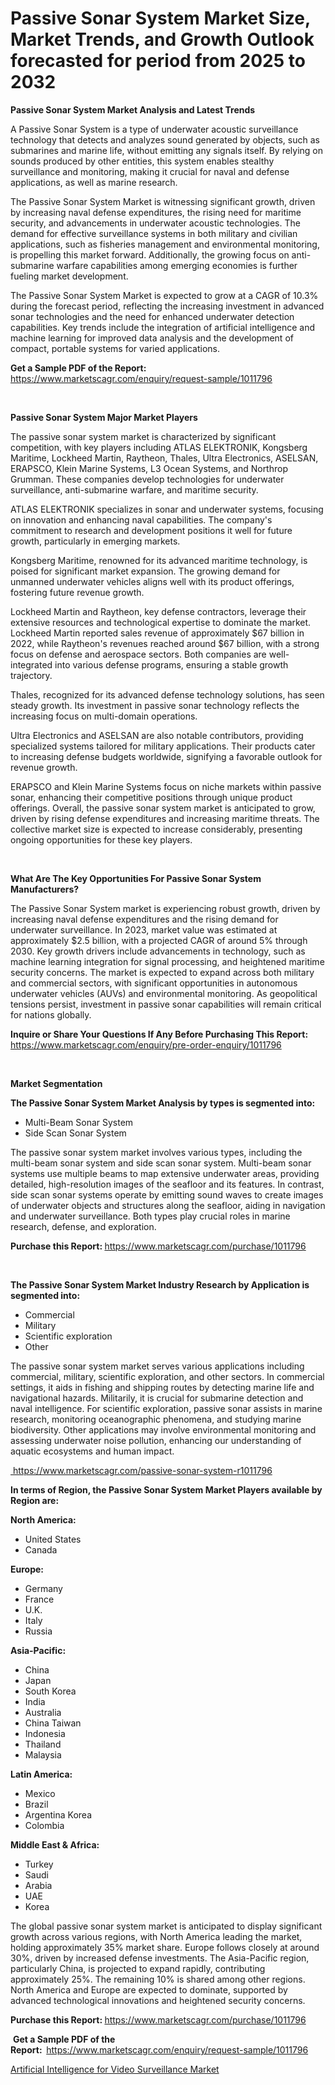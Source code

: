 <p><h1>Passive Sonar System Market Size, Market Trends, and Growth Outlook forecasted for period from 2025 to 2032</h1></p><p><strong>Passive Sonar System Market Analysis and Latest Trends</strong></p>
<p><p>A Passive Sonar System is a type of underwater acoustic surveillance technology that detects and analyzes sound generated by objects, such as submarines and marine life, without emitting any signals itself. By relying on sounds produced by other entities, this system enables stealthy surveillance and monitoring, making it crucial for naval and defense applications, as well as marine research.</p><p>The Passive Sonar System Market is witnessing significant growth, driven by increasing naval defense expenditures, the rising need for maritime security, and advancements in underwater acoustic technologies. The demand for effective surveillance systems in both military and civilian applications, such as fisheries management and environmental monitoring, is propelling this market forward. Additionally, the growing focus on anti-submarine warfare capabilities among emerging economies is further fueling market development. </p><p>The Passive Sonar System Market is expected to grow at a CAGR of 10.3% during the forecast period, reflecting the increasing investment in advanced sonar technologies and the need for enhanced underwater detection capabilities. Key trends include the integration of artificial intelligence and machine learning for improved data analysis and the development of compact, portable systems for varied applications.</p></p>
<p><strong>Get a Sample PDF of the Report:&nbsp;</strong> <a href="https://www.marketscagr.com/enquiry/request-sample/1011796?utm_campaign=2955&utm_medium=2&utm_source=Github&utm_content=ia&utm_term=07032025&utm_id=passive-sonar-system">https://www.marketscagr.com/enquiry/request-sample/1011796</a></p>
<p>&nbsp;</p>
<p><strong>Passive Sonar System Major Market Players</strong></p>
<p><p>The passive sonar system market is characterized by significant competition, with key players including ATLAS ELEKTRONIK, Kongsberg Maritime, Lockheed Martin, Raytheon, Thales, Ultra Electronics, ASELSAN, ERAPSCO, Klein Marine Systems, L3 Ocean Systems, and Northrop Grumman. These companies develop technologies for underwater surveillance, anti-submarine warfare, and maritime security.</p><p>ATLAS ELEKTRONIK specializes in sonar and underwater systems, focusing on innovation and enhancing naval capabilities. The company's commitment to research and development positions it well for future growth, particularly in emerging markets.</p><p>Kongsberg Maritime, renowned for its advanced maritime technology, is poised for significant market expansion. The growing demand for unmanned underwater vehicles aligns well with its product offerings, fostering future revenue growth. </p><p>Lockheed Martin and Raytheon, key defense contractors, leverage their extensive resources and technological expertise to dominate the market. Lockheed Martin reported sales revenue of approximately $67 billion in 2022, while Raytheon's revenues reached around $67 billion, with a strong focus on defense and aerospace sectors. Both companies are well-integrated into various defense programs, ensuring a stable growth trajectory.</p><p>Thales, recognized for its advanced defense technology solutions, has seen steady growth. Its investment in passive sonar technology reflects the increasing focus on multi-domain operations.</p><p>Ultra Electronics and ASELSAN are also notable contributors, providing specialized systems tailored for military applications. Their products cater to increasing defense budgets worldwide, signifying a favorable outlook for revenue growth.</p><p>ERAPSCO and Klein Marine Systems focus on niche markets within passive sonar, enhancing their competitive positions through unique product offerings. Overall, the passive sonar system market is anticipated to grow, driven by rising defense expenditures and increasing maritime threats. The collective market size is expected to increase considerably, presenting ongoing opportunities for these key players.</p></p>
<p>&nbsp;</p>
<p><strong>What Are The Key Opportunities For Passive Sonar System Manufacturers?</strong></p>
<p><p>The Passive Sonar System market is experiencing robust growth, driven by increasing naval defense expenditures and the rising demand for underwater surveillance. In 2023, market value was estimated at approximately $2.5 billion, with a projected CAGR of around 5% through 2030. Key growth drivers include advancements in technology, such as machine learning integration for signal processing, and heightened maritime security concerns. The market is expected to expand across both military and commercial sectors, with significant opportunities in autonomous underwater vehicles (AUVs) and environmental monitoring. As geopolitical tensions persist, investment in passive sonar capabilities will remain critical for nations globally.</p></p>
<p><strong>Inquire or Share Your Questions If Any Before Purchasing This Report:</strong> <a href="https://www.marketscagr.com/enquiry/pre-order-enquiry/1011796?utm_campaign=2955&utm_medium=2&utm_source=Github&utm_content=ia&utm_term=07032025&utm_id=passive-sonar-system">https://www.marketscagr.com/enquiry/pre-order-enquiry/1011796</a></p>
<p>&nbsp;</p>
<p><strong>Market Segmentation</strong></p>
<p><strong>The Passive Sonar System Market Analysis by types is segmented into:</strong></p>
<p><ul><li>Multi-Beam Sonar System</li><li>Side Scan Sonar System</li></ul></p>
<p><p>The passive sonar system market involves various types, including the multi-beam sonar system and side scan sonar system. Multi-beam sonar systems use multiple beams to map extensive underwater areas, providing detailed, high-resolution images of the seafloor and its features. In contrast, side scan sonar systems operate by emitting sound waves to create images of underwater objects and structures along the seafloor, aiding in navigation and underwater surveillance. Both types play crucial roles in marine research, defense, and exploration.</p></p>
<p><strong>Purchase this Report:&nbsp;</strong><a href="https://www.marketscagr.com/purchase/1011796?utm_campaign=2955&utm_medium=2&utm_source=Github&utm_content=ia&utm_term=07032025&utm_id=passive-sonar-system">https://www.marketscagr.com/purchase/1011796</a></p>
<p>&nbsp;</p>
<p><strong>The Passive Sonar System Market Industry Research by Application is segmented into:</strong></p>
<p><ul><li>Commercial</li><li>Military</li><li>Scientific exploration</li><li>Other</li></ul></p>
<p><p>The passive sonar system market serves various applications including commercial, military, scientific exploration, and other sectors. In commercial settings, it aids in fishing and shipping routes by detecting marine life and navigational hazards. Militarily, it is crucial for submarine detection and naval intelligence. For scientific exploration, passive sonar assists in marine research, monitoring oceanographic phenomena, and studying marine biodiversity. Other applications may involve environmental monitoring and assessing underwater noise pollution, enhancing our understanding of aquatic ecosystems and human impact.</p></p>
<p><a href="https://www.marketscagr.com/passive-sonar-system-r1011796?utm_campaign=2955&utm_medium=2&utm_source=Github&utm_content=ia&utm_term=07032025&utm_id=passive-sonar-system">&nbsp;https://www.marketscagr.com/passive-sonar-system-r1011796</a></p>
<p><strong>In terms of Region, the Passive Sonar System Market Players available by Region are:</strong></p>
<p>
    <p> <strong> North America: </strong>
        <ul>
            <li>United States</li>
            <li>Canada</li>
        </ul>
        </p> 
    <p> <strong> Europe: </strong>
        <ul>
            <li>Germany</li>
            <li>France</li>
            <li>U.K.</li>
            <li>Italy</li>
            <li>Russia</li>
        </ul>
        </p> 
    <p> <strong> Asia-Pacific: </strong>
        <ul>
            <li>China</li>
            <li>Japan</li>
            <li>South Korea</li>
            <li>India</li>
            <li>Australia</li>
            <li>China Taiwan</li>
            <li>Indonesia</li>
            <li>Thailand</li>
            <li>Malaysia</li>
        </ul>
        </p> 
    <p> <strong> Latin America: </strong>
        <ul>
            <li>Mexico</li>
            <li>Brazil</li>
            <li>Argentina Korea</li>
            <li>Colombia</li>
        </ul>
        </p> 
    <p> <strong> Middle East & Africa: </strong>
        <ul>
            <li>Turkey</li>
            <li>Saudi</li>
            <li>Arabia</li>
            <li>UAE</li>
            <li>Korea</li>
        </ul>
    </p>
    </p>
<p><p>The global passive sonar system market is anticipated to display significant growth across various regions, with North America leading the market, holding approximately 35% market share. Europe follows closely at around 30%, driven by increased defense investments. The Asia-Pacific region, particularly China, is projected to expand rapidly, contributing approximately 25%. The remaining 10% is shared among other regions. North America and Europe are expected to dominate, supported by advanced technological innovations and heightened security concerns.</p></p>
<p><strong>Purchase this Report: </strong><a href="https://www.marketscagr.com/purchase/1011796?utm_campaign=2955&utm_medium=2&utm_source=Github&utm_content=ia&utm_term=07032025&utm_id=passive-sonar-system">https://www.marketscagr.com/purchase/1011796</a></p>
<p>&nbsp;<strong>Get a Sample PDF of the Report:&nbsp;&nbsp;</strong><a href="https://www.marketscagr.com/enquiry/request-sample/1011796?utm_campaign=2955&utm_medium=2&utm_source=Github&utm_content=ia&utm_term=07032025&utm_id=passive-sonar-system">https://www.marketscagr.com/enquiry/request-sample/1011796</a></p>
<p><strong></strong></p>
<p><p><a href="https://github.com/aidelndasse/Market-Research-Report-List-1/blob/main/artificial-intelligence-for-video-surveillance-market.md?utm_campaign=2955&utm_medium=2&utm_source=Github&utm_content=ia&utm_term=07032025&utm_id=passive-sonar-system">Artificial Intelligence for Video Surveillance Market</a></p></p>